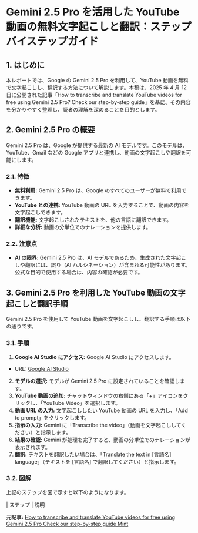 # Gemini 2.5 Pro を活用した YouTube 動画の無料文字起こしと翻訳：ステップバイステップガイド

## 1. はじめに

本レポートでは、Google の Gemini 2.5 Pro を利用して、YouTube 動画を無料で文字起こしし、翻訳する方法について解説します。本稿は、2025 年 4 月 12 日に公開された記事「How to transcribe and translate YouTube videos for free using Gemini 2.5 Pro? Check our step-by-step guide」を基に、その内容を分かりやすく整理し、読者の理解を深めることを目的とします。

## 2. Gemini 2.5 Pro の概要

Gemini 2.5 Pro は、Google が提供する最新の AI モデルです。このモデルは、YouTube、Gmail などの Google アプリと連携し、動画の文字起こしや翻訳を可能にします。

### 2.1. 特徴

* **無料利用:** Gemini 2.5 Pro は、Google のすべてのユーザーが無料で利用できます。
* **YouTube との連携:** YouTube 動画の URL を入力することで、動画の内容を文字起こしできます。
* **翻訳機能:** 文字起こしされたテキストを、他の言語に翻訳できます。
* **詳細な分析:** 動画の分単位でのナレーションを提供します。

### 2.2. 注意点

* **AI の限界:** Gemini 2.5 Pro は、AI モデルであるため、生成された文字起こしや翻訳には、誤り（AI ハルシネーション）が含まれる可能性があります。公式な目的で使用する場合は、内容の確認が必要です。

## 3. Gemini 2.5 Pro を利用した YouTube 動画の文字起こしと翻訳手順

Gemini 2.5 Pro を使用して YouTube 動画を文字起こしし、翻訳する手順は以下の通りです。

### 3.1. 手順

1. **Google AI Studio にアクセス:** Google AI Studio にアクセスします。
 * URL: [Google AI Studio](https://makersuite.google.com/app/prompts/new_prompt)
2. **モデルの選択:** モデルが Gemini 2.5 Pro に設定されていることを確認します。
3. **YouTube 動画の追加:** チャットウィンドウの右側にある「+」アイコンをクリックし、「YouTube Video」を選択します。
4. **動画 URL の入力:** 文字起こししたい YouTube 動画の URL を入力し、「Add to prompt」をクリックします。
5. **指示の入力:** Gemini に「Transcribe the video」（動画を文字起こししてください）と指示します。
6. **結果の確認:** Gemini が処理を完了すると、動画の分単位でのナレーションが表示されます。
7. **翻訳:** テキストを翻訳したい場合は、「Translate the text in \[言語名] language」（テキストを \[言語名] で翻訳してください）と指示します。

### 3.2. 図解

上記のステップを図で示すと以下のようになります。

| ステップ | 説明 

**元記事:** [How to transcribe and translate YouTube videos for free using Gemini 2.5 Pro Check our step-by-step guide Mint](https://www.livemint.com/technology/tech-news/how-to-transcribe-youtube-videos-using-google-gemini-2-5-pro-check-our-step-by-step-guide-11744452709290.html)